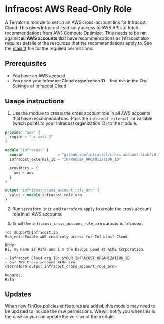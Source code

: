 # Infracost AWS Read-Only Role

A Terraform module to set up an AWS cross-account link for Infracost Cloud. This gives Infracost read-only access to AWS APIs to fetch recommendations from AWS Compute Optimizer. This needs to be run against **all AWS accounts** that have recommendations as Infracost also requires details of the resources that the recommendations apply to. See the [main.tf](main.tf) file for the required permissions.

## Prerequisites
- You have an AWS account
- You need your Infracost Cloud organization ID - find this in the Org Settings of [Infracost Cloud](https://dashboard.infracost.io)

## Usage instructions

1. Use the module to create the cross account role in all AWS accounts that have recommendations. Pass the `infracost_external_id` variable (which points to your Infracost organization ID) to the module.

```terraform
provider "aws" {
  region = "us-west-2"
}

module "infracost" {
  source                = "github.com/infracost/cross-account-link?v0.2.1"
  infracost_external_id = "INFRACOST_ORGANIZATION_ID"

  providers = {
    aws = aws
  }
}

output "infracost_cross_account_role_arn" {
  value = module.infracost.role_arn
}
```

2. Run `terraform init` and `terraform apply` to create the cross account role in all AWS accounts.

3. Email the `infracost_cross_account_role_arn` outputs to Infracost:

```text
To: support@infracost.io
Subject: Enable AWS read-only access for Infracost Cloud

Body:
Hi, my name is Rafa and I'm the DevOps Lead at ACME Corporation.

- Infracost Cloud org ID: $YOUR_INFRACOST_ORGANIZATION_ID
- Our AWS Cross Account ARNs are:
<terraform output infracost_cross_account_role_arn>

Regards,
Rafa
```

## Updates

When new FinOps policies or features are added, this module may need to be updated to include the new permissions. We will notify you when this is the case so you can update the version of the module.
